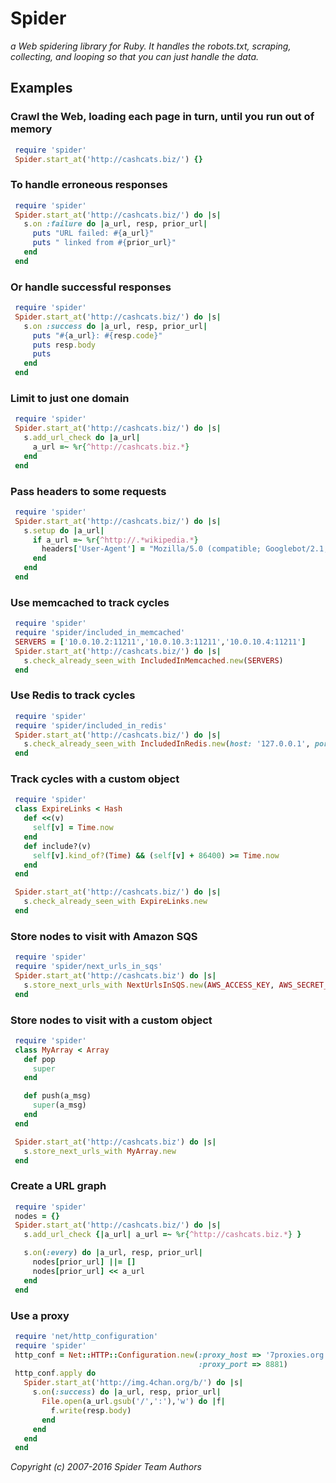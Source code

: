 
# Spider
_a Web spidering library for Ruby. It handles the robots.txt,
scraping, collecting, and looping so that you can just handle the data._

## Examples

### Crawl the Web, loading each page in turn, until you run out of memory

```ruby
 require 'spider'
 Spider.start_at('http://cashcats.biz/') {}
```

### To handle erroneous responses

```ruby
 require 'spider'
 Spider.start_at('http://cashcats.biz/') do |s|
   s.on :failure do |a_url, resp, prior_url|
     puts "URL failed: #{a_url}"
     puts " linked from #{prior_url}"
   end
 end
```

### Or handle successful responses

```ruby
 require 'spider'
 Spider.start_at('http://cashcats.biz/') do |s|
   s.on :success do |a_url, resp, prior_url|
     puts "#{a_url}: #{resp.code}"
     puts resp.body
     puts
   end
 end
```

### Limit to just one domain

```ruby
 require 'spider'
 Spider.start_at('http://cashcats.biz/') do |s|
   s.add_url_check do |a_url|
     a_url =~ %r{^http://cashcats.biz.*}
   end
 end
```

### Pass headers to some requests

```ruby
 require 'spider'
 Spider.start_at('http://cashcats.biz/') do |s|
   s.setup do |a_url|
     if a_url =~ %r{^http://.*wikipedia.*}
       headers['User-Agent'] = "Mozilla/5.0 (compatible; Googlebot/2.1; +http://www.google.com/bot.html)"
     end
   end
 end
```

### Use memcached to track cycles

```ruby
 require 'spider'
 require 'spider/included_in_memcached'
 SERVERS = ['10.0.10.2:11211','10.0.10.3:11211','10.0.10.4:11211']
 Spider.start_at('http://cashcats.biz/') do |s|
   s.check_already_seen_with IncludedInMemcached.new(SERVERS)
 end
```

### Use Redis to track cycles

```ruby
 require 'spider'
 require 'spider/included_in_redis'
 Spider.start_at('http://cashcats.biz/') do |s|
   s.check_already_seen_with IncludedInRedis.new(host: '127.0.0.1', port: 6379)
 end
```

### Track cycles with a custom object

```ruby
 require 'spider'
 class ExpireLinks < Hash
   def <<(v)
     self[v] = Time.now
   end
   def include?(v)
     self[v].kind_of?(Time) && (self[v] + 86400) >= Time.now
   end
 end

 Spider.start_at('http://cashcats.biz/') do |s|
   s.check_already_seen_with ExpireLinks.new
 end
```

### Store nodes to visit with Amazon SQS

```ruby
 require 'spider'
 require 'spider/next_urls_in_sqs'
 Spider.start_at('http://cashcats.biz') do |s|
   s.store_next_urls_with NextUrlsInSQS.new(AWS_ACCESS_KEY, AWS_SECRET_ACCESS_KEY)
 end
```

### Store nodes to visit with a custom object

```ruby
 require 'spider'
 class MyArray < Array
   def pop
     super
   end

   def push(a_msg)
     super(a_msg)
   end
 end

 Spider.start_at('http://cashcats.biz') do |s|
   s.store_next_urls_with MyArray.new
 end
```

### Create a URL graph

```ruby
 require 'spider'
 nodes = {}
 Spider.start_at('http://cashcats.biz/') do |s|
   s.add_url_check {|a_url| a_url =~ %r{^http://cashcats.biz.*} }

   s.on(:every) do |a_url, resp, prior_url|
     nodes[prior_url] ||= []
     nodes[prior_url] << a_url
   end
 end
```

### Use a proxy

```ruby
 require 'net/http_configuration'
 require 'spider'
 http_conf = Net::HTTP::Configuration.new(:proxy_host => '7proxies.org',
                                          :proxy_port => 8881)
 http_conf.apply do
   Spider.start_at('http://img.4chan.org/b/') do |s|
     s.on(:success) do |a_url, resp, prior_url|
       File.open(a_url.gsub('/',':'),'w') do |f|
         f.write(resp.body)
       end
     end
   end
 end
```

_Copyright (c) 2007-2016 Spider Team Authors_
